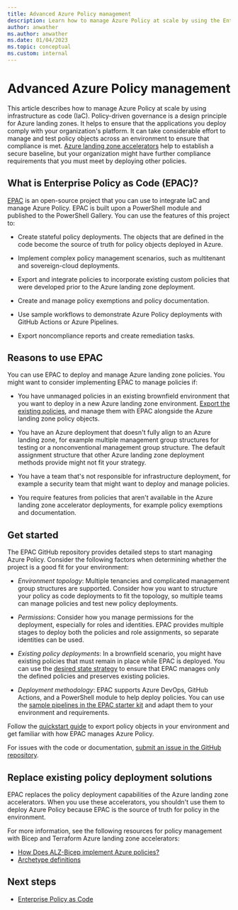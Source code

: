 ```yaml
---
title: Advanced Azure Policy management
description: Learn how to manage Azure Policy at scale by using the Enterprise Policy as Code (EPAC) open-source project and integrating IaC into your environment.
author: anwather
ms.author: anwather
ms.date: 01/04/2023
ms.topic: conceptual
ms.custom: internal
---
```


# Advanced Azure Policy management

This article describes how to manage Azure Policy at scale by using infrastructure as code (IaC). Policy-driven governance is a design principle for Azure landing zones. It helps to ensure that the applications you deploy comply with your organization's platform. It can take considerable effort to manage and test policy objects across an environment to ensure that compliance is met. [Azure landing zone accelerators](/azure/architecture/landing-zones/landing-zone-deploy) help to establish a secure baseline, but your organization might have further compliance requirements that you must meet by deploying other policies.

## What is Enterprise Policy as Code (EPAC)?

[EPAC](https://azure.github.io/enterprise-azure-policy-as-code) is an open-source project that you can use to integrate IaC and manage Azure Policy. EPAC is built upon a PowerShell module and published to the PowerShell Gallery. You can use the features of this project to:

- Create stateful policy deployments. The objects that are defined in the code become the source of truth for policy objects deployed in Azure.

- Implement complex policy management scenarios, such as multitenant and sovereign-cloud deployments.
- Export and integrate policies to incorporate existing custom policies that were developed prior to the Azure landing zone deployment.
- Create and manage policy exemptions and policy documentation.
- Use sample workflows to demonstrate Azure Policy deployments with GitHub Actions or Azure Pipelines.
- Export noncompliance reports and create remediation tasks.

## Reasons to use EPAC

You can use EPAC to deploy and manage Azure landing zone policies. You might want to consider implementing EPAC to manage policies if:

- You have unmanaged policies in an existing brownfield environment that you want to deploy in a new Azure landing zone environment. [Export the existing policies](https://azure.github.io/enterprise-azure-policy-as-code/start-extracting-policy-resources/), and manage them with EPAC alongside the Azure landing zone policy objects.

- You have an Azure deployment that doesn't fully align to an Azure landing zone, for example multiple management group structures for testing or a nonconventional management group structure. The default assignment structure that other Azure landing zone deployment methods provide might not fit your strategy.
- You have a team that's not responsible for infrastructure deployment, for example a security team that might want to deploy and manage policies.
- You require features from policies that aren't available in the Azure landing zone accelerator deployments, for example policy exemptions and documentation.

## Get started

The EPAC GitHub repository provides detailed steps to start managing Azure Policy. Consider the following factors when determining whether the project is a good fit for your environment:

- *Environment topology*: Multiple tenancies and complicated management group structures are supported. Consider how you want to structure your policy as code deployments to fit the topology, so multiple teams can manage policies and test new policy deployments.

- *Permissions*: Consider how you manage permissions for the deployment, especially for roles and identities. EPAC provides multiple stages to deploy both the policies and role assignments, so separate identities can be used.
- *Existing policy deployments*: In a brownfield scenario, you might have existing policies that must remain in place while EPAC is deployed. You can use the [desired state strategy](https://azure.github.io/enterprise-azure-policy-as-code/settings-desired-state/) to ensure that EPAC manages only the defined policies and preserves existing policies.
- *Deployment methodology*: EPAC supports Azure DevOps, GitHub Actions, and a PowerShell module to help deploy policies. You can use the [sample pipelines in the EPAC starter kit](https://github.com/Azure/enterprise-azure-policy-as-code/tree/main/StarterKit) and adapt them to your environment and requirements.

Follow the [quickstart guide](https://azure.github.io/enterprise-azure-policy-as-code/start-implementing/) to export policy objects in your environment and get familiar with how EPAC manages Azure Policy.

For issues with the code or documentation, [submit an issue in the GitHub repository](https://github.com/Azure/enterprise-azure-policy-as-code/issues).

## Replace existing policy deployment solutions

EPAC replaces the policy deployment capabilities of the Azure landing zone accelerators. When you use these accelerators, you shouldn't use them to deploy Azure Policy because EPAC is the source of truth for policy in the environment.

For more information, see the following resources for policy management with Bicep and Terraform Azure landing zone accelerators:

- [How Does ALZ-Bicep implement Azure policies?](https://github.com/Azure/ALZ-Bicep/wiki/PolicyDeepDive)
- [Archetype definitions](https://github.com/Azure/terraform-azurerm-caf-enterprise-scale/wiki/%5BUser-Guide%5D-Archetype-Definitions)

## Next steps

- [Enterprise Policy as Code](https://azure.github.io/enterprise-azure-policy-as-code)
